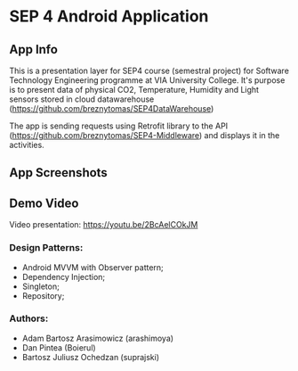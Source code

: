 # SEP 4 Android Application

## App Info
This is a presentation layer for SEP4 course (semestral project) for Software Technology Engineering programme at VIA University College.
It's purpose is to present data of physical CO2, Temperature, Humidity and Light sensors stored in cloud datawarehouse (https://github.com/breznytomas/SEP4DataWarehouse)

The app is sending requests using Retrofit library to the API (https://github.com/breznytomas/SEP4-Middleware) and displays it in the activities.

## App Screenshots
<!-- ![Skate_Android_App_Image_1](https://i.postimg.cc/nL9czp8x/Skate-Shop-1.png) -->

## Demo Video
Video presentation: https://youtu.be/2BcAelCOkJM

### Design Patterns:
- Android MVVM with Observer pattern;
- Dependency Injection;
- Singleton;
- Repository; 

### Authors: 
- Adam Bartosz Arasimowicz (arashimoya) 
- Dan Pintea (Boierul) 
- Bartosz Juliusz Ochedzan (suprajski)
